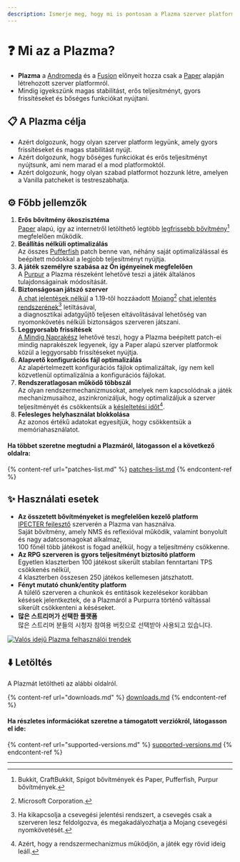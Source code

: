 ```yaml
---
description: Ismerje meg, hogy mi is pontosan a Plazma szerver platform.
---
```


# ❓ Mi az a Plazma?

- **Plazma** a [Andromeda](https://github.com/EarendelArchived/Andromeda) és a [Fusion](https://github.com/RuinedTechnologyUnify/Fusion) előnyeit hozza csak a [Paper](https://github.com/PaperMC/Paper) alapján létrehozott szerver platformról.
- Mindig igyekszünk magas stabilitást, erős teljesítményt, gyors frissítéseket és bőséges funkciókat nyújtani.

## 📋 A Plazma célja <a href="#id-1" id="id-1"></a>

- Azért dolgozunk, hogy olyan szerver platform legyünk, amely gyors frissítéseket és magas stabilitást nyújt.
- Azért dolgozunk, hogy bőséges funkciókat és erős teljesítményt nyújtsunk, ami nem marad el a mod platformoktól.
- Azért dolgozunk, hogy olyan szabad platformot hozzunk létre, amelyen a Vanilla patcheket is testreszabhatja.

## ⚙️ Főbb jellemzők <a href="#id-2" id="id-2"></a>

1. **Erős bővítmény ökoszisztéma**\
   [Paper](https://github.com/PaperMC/Paper) alapú, így
   az internetről letölthető legtöbb [legfrissebb bővítmény](#user-content-fn-1)[^1] megfelelően működik.
2. **Beállítás nélküli optimalizálás**\
   Az összes [Pufferfish](https://github.com/pufferfish-gg/Pufferfish) patch benne van,
   néhány saját optimalizálással és beépített módokkal a legjobb teljesítményt nyújtja.
3. **A játék személyre szabása az Ön igényeinek megfelelően**\
   A [Purpur](https://github.com/PurpurMC/Purpur) a Plazma részeként lehetővé teszi a játék
   általános tulajdonságainak módosítását.
4. **Biztonságosan játszó szerver**\
   [A chat jelentések nélkül](https://github.com/Aizistral-Studios/No-Chat-Reports) a 1.19-től hozzáadott
   [Mojang](#user-content-fn-2)[^2] [chat jelentés rendszerének](#user-content-fn-3)[^3] letiltásával,\
   a diagnosztikai adatgyűjtő teljesen eltávolításával lehetőség van nyomonkövetés nélküli biztonságos szerveren játszani.
5. **Leggyorsabb frissítések**\
   [A Mindig Naprakész](https://github.com/PlazmaMC/AlwaysUpToDate) lehetővé teszi, hogy a Plazma beépített patch-ei mindig naprakészek legyenek, így a Paper alapú szerver platformok közül a leggyorsabb frissítéseket nyújtja.
6. **Alapvető konfigurációs fájl optimalizálás**\
   Az alapértelmezett konfigurációs fájlok optimalizáltak, így nem kell közvetlenül optimalizálnia a konfigurációs fájlokat.
7. **Rendszeratlagosan működő többszál**\
   Az olyan rendszermechanizmusokat, amelyek nem kapcsolódnak a játék mechanizmusaihoz, aszinkronizáljuk, hogy optimalizáljuk a szerver teljesítményét és csökkentsük a [késleltetési időt](#user-content-fn-4)[^4].
8. **Felesleges helyhasználat blokkolása**\
   Az azonos értékű adatokat egyesítjük, hogy csökkentsük a memóriahasználatot.

#### Ha többet szeretne megtudni a Plazmáról, látogasson el a következő oldalra: <a href="#etc-1" id="etc-1"></a>

{% content-ref url="patches-list.md" %}
[patches-list.md](patches-list.md)
{% endcontent-ref %}

## ✨ Használati esetek <a href="#id-3" id="id-3"></a>

- **Az összetett bővítményeket is megfelelően kezelő platform**\
  [IPECTER fejlesztő](https://github.com/IPECTER) szerverén a Plazma van használva.\
  Saját bővítmény, amely NMS és reflexióval működik, valamint bonyolult és nagy adatcsomagokat alkalmaz,\
  100 főnél több játékost is fogad anélkül, hogy a teljesítmény csökkenne.
- **Az RPG szerveren is gyors teljesítményt biztosító platform**\
  Egyetlen klaszterben 100 játékost sikerült stabilan fenntartani TPS csökkenés nélkül,\
  4 klaszterben összesen 250 játékos kellemesen játszhatott.
- **Fényt mutató chunk/entity platform**\
  A túlélő szerveren a chunkok és entitások kezelésekor korábban késések jelentkeztek, de a Plazmáról a Purpurra történő váltással sikerült csökkenteni a késéseket.
- **많은 스트리머가 선택한 플랫폼**\
  많은 스트리머 분들의 시청자 참여용 버킷으로 선택받아 사용되고 있습니다.

<a href="https://bstats.org/plugin/server-implementation/Plazma/18047">
   <img src="https://badge.plazmamc.org/internal/bstats" alt="Valós idejű Plazma felhasználói trendek">
</a>

## ⬇️ Letöltés

A Plazmát letöltheti az alábbi oldalról.

{% content-ref url="downloads.md" %}
[downloads.md](downloads.md)
{% endcontent-ref %}

#### Ha részletes információkat szeretne a támogatott verziókról, látogasson el ide:

{% content-ref url="supported-versions.md" %}
[supported-versions.md](supported-versions.md)
{% endcontent-ref %}

***

[^1]: Bukkit, CraftBukkit, Spigot bővítmények és Paper, Pufferfish, Purpur bővítmények.

[^2]: Microsoft Corporation.

[^3]: Ha kikapcsolja a csevegési jelentési rendszert, a csevegés csak a szerveren lesz feldolgozva, és megakadályozhatja a Mojang csevegési nyomkövetését.

[^4]: Azért, hogy a rendszermechanizmus működjön, a játék egy rövid ideig leáll.
